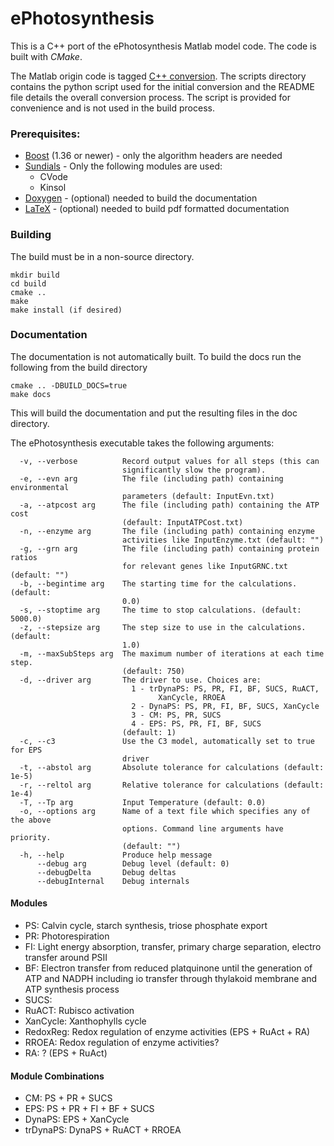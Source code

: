 # ePhotosynthesis

This is a C++ port of the ePhotosynthesis Matlab model code. The code is built with
*CMake*.

The Matlab origin code is tagged [C++ conversion](https://github.com/cropsinsilico/ePhotosynthesis/releases/tag/1.0.0). The scripts
directory contains the python script used for the initial conversion and the README file details the overall conversion process.
The script is provided for convenience and is not used in the build process.

### Prerequisites:
- [Boost](https://www.boost.org/) (1.36 or newer) - only the algorithm headers are needed
- [Sundials](https://computing.llnl.gov/projects/sundials) - Only the following modules are used:
  - CVode
  - Kinsol
- [Doxygen](https://www.doxygen.nl/index.html) - (optional) needed to build the documentation
- [LaTeX](https://www.latex-project.org/) - (optional) needed to build pdf formatted documentation

### Building
The build must be in a non-source directory.
```
mkdir build
cd build
cmake ..
make
make install (if desired)
```

### Documentation
The documentation is not automatically built. To build the docs run the following from the build directory
```
cmake .. -DBUILD_DOCS=true
make docs
```

This will build the documentation and put the resulting files in the doc directory.

The ePhotosynthesis executable takes the following arguments:
```
  -v, --verbose          Record output values for all steps (this can
                         significantly slow the program).
  -e, --evn arg          The file (including path) containing environmental
                         parameters (default: InputEvn.txt)
  -a, --atpcost arg      The file (including path) containing the ATP cost
                         (default: InputATPCost.txt)
  -n, --enzyme arg       The file (including path) containing enzyme
                         activities like InputEnzyme.txt (default: "")
  -g, --grn arg          The file (including path) containing protein ratios
                         for relevant genes like InputGRNC.txt (default: "")
  -b, --begintime arg    The starting time for the calculations. (default:
                         0.0)
  -s, --stoptime arg     The time to stop calculations. (default: 5000.0)
  -z, --stepsize arg     The step size to use in the calculations. (default:
                         1.0)
  -m, --maxSubSteps arg  The maximum number of iterations at each time step.
                         (default: 750)
  -d, --driver arg       The driver to use. Choices are:                     
                           1 - trDynaPS: PS, PR, FI, BF, SUCS, RuACT,        
                                 XanCycle, RROEA                             
                           2 - DynaPS: PS, PR, FI, BF, SUCS, XanCycle        
                           3 - CM: PS, PR, SUCS                              
                           4 - EPS: PS, PR, FI, BF, SUCS                    
                         (default: 1)
  -c, --c3               Use the C3 model, automatically set to true for EPS
                         driver
  -t, --abstol arg       Absolute tolerance for calculations (default: 1e-5)
  -r, --reltol arg       Relative tolerance for calculations (default: 1e-4)
  -T, --Tp arg           Input Temperature (default: 0.0)
  -o, --options arg      Name of a text file which specifies any of the above
                         options. Command line arguments have priority.
                         (default: "")
  -h, --help             Produce help message
      --debug arg        Debug level (default: 0)
      --debugDelta       Debug deltas
      --debugInternal    Debug internals
```

#### Modules

- PS: Calvin cycle, starch synthesis, triose phosphate export
- PR: Photorespiration
- FI: Light energy absorption, transfer, primary charge separation, electro transfer around PSII
- BF: Electron transfer from reduced platquinone until the generation of ATP and NADPH including io transfer through thylakoid membrane and ATP synthesis process
- SUCS: 
- RuACT: Rubisco activation
- XanCycle: Xanthophylls cycle
- RedoxReg: Redox regulation of enzyme activities (EPS + RuAct + RA)
- RROEA: Redox regulation of enzyme activities?
- RA: ? (EPS + RuAct)

#### Module Combinations
- CM: PS + PR + SUCS
- EPS: PS + PR + FI + BF + SUCS
- DynaPS: EPS + XanCycle
- trDynaPS: DynaPS + RuACT + RROEA
